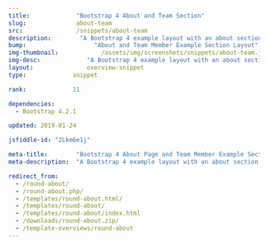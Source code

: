 ```yaml
---
title:             "Bootstrap 4 About and Team Section"
slug:              about-team
src:               /snippets/about-team
description:	    "A Bootstrap 4 example layout with an about section and team members"
bump:			        "About and Team Member Example Section Layout"
img-thumbnail:	    	  /assets/img/screenshots/snippets/about-team.jpg
img-desc:		      "A Bootstrap 4 example layout with an about section and team members"
layout:		    	  overview-snippet
type:             snippet

rank:             11

dependencies:     
  - Bootstrap 4.2.1

updated: 2019-01-24

jsfiddle-id: "2Lkm6e1j"

meta-title:        "Bootstrap 4 About Page and Team Member Example Section Layouts"
meta-description:  "A Bootstrap 4 example layout with an about section and team members - created by Start Bootstrap."

redirect_from:
  - /round-about/
  - /round-about.php/
  - /templates/round-about.html/
  - /templates/round-about/
  - /templates/round-about/index.html
  - /downloads/round-about.zip/
  - /template-overviews/round-about
---
```

